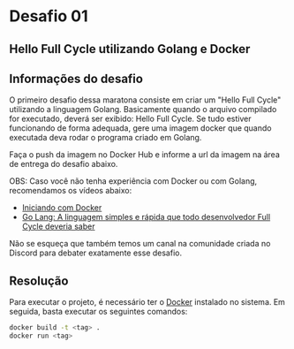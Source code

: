 # Desafio 01
## Hello Full Cycle utilizando Golang e Docker

## Informações do desafio
O primeiro desafio dessa maratona consiste em criar um "Hello Full Cycle" utilizando a linguagem Golang.
Basicamente quando o arquivo compilado for executado, deverá ser exibido: Hello Full Cycle.
Se tudo estiver funcionando de forma adequada, gere uma imagem docker que quando executada deva rodar o programa criado em Golang.

Faça o push da imagem no Docker Hub e informe a url da imagem na área de entrega do desafio abaixo.

OBS: Caso você não tenha experiência com Docker ou com Golang, recomendamos os vídeos abaixo:
- [Iniciando com Docker](https://www.youtube.com/watch?v=39Jl_M3nUTo)
- [Go Lang: A linguagem simples e rápida que todo desenvolvedor Full Cycle deveria saber](https://www.youtube.com/watch?v=jzUCK3ElaN4)

Não se esqueça que também temos um canal na comunidade criada no Discord para debater exatamente esse desafio.

## Resolução
Para executar o projeto, é necessário ter o [Docker](https://www.docker.com/) instalado no sistema. Em seguida, basta executar os seguintes comandos:

```bash
docker build -t <tag> .
docker run <tag>
```
